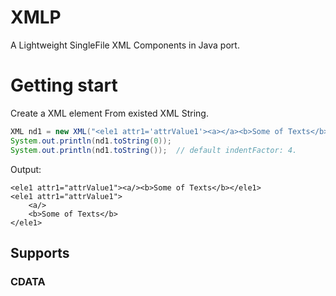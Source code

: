 # XMLP
A Lightweight SingleFile XML Components in Java port.

# Getting start

Create a XML element From existed XML String.
```java
XML nd1 = new XML("<ele1 attr1='attrValue1'><a></a><b>Some of Texts</b></ele1>");
System.out.println(nd1.toString(0));
System.out.println(nd1.toString());  // default indentFactor: 4.
```
Output:
```
<ele1 attr1="attrValue1"><a/><b>Some of Texts</b></ele1>
<ele1 attr1="attrValue1">
    <a/>
    <b>Some of Texts</b>
</ele1>
```

## Supports

### CDATA

### <!--- Comments -->

### <? Processing Instructions ?>
